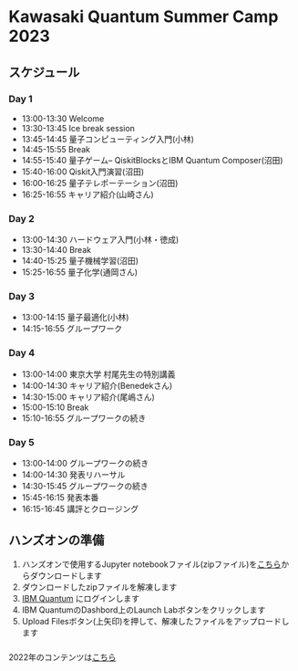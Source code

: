 # Kawasaki Quantum Summer Camp 2023

## スケジュール
### Day 1
- 13:00-13:30 	Welcome
- 13:30-13:45   Ice break session
- 13:45-14:45	量子コンピューティング入門(小林)
- 14:45-15:55	Break
- 14:55-15:40	量子ゲーム– QiskitBlocksとIBM Quantum Composer(沼田)
- 15:40-16:00	Qiskit入門演習(沼田)
- 16:00-16:25	量子テレポーテーション(沼田)
- 16:25-16:55	キャリア紹介(山崎さん)

### Day 2
- 13:00-14:30 	ハードウェア入門(小林・徳成)
- 13:30-14:40	Break
- 14:40-15:25	量子機械学習(沼田)
- 15:25-16:55	量子化学(通岡さん)

### Day 3
- 13:00-14:15 	量子最適化(小林)
- 14:15-16:55	グループワーク

### Day 4
- 13:00-14:00   東京大学 村尾先生の特別講義
- 14:00-14:30	キャリア紹介(Benedekさん)
- 14:30-15:00	キャリア紹介(尾嶋さん)
- 15:00-15:10	Break
- 15:10-16:55	グループワークの続き

### Day 5
- 13:00-14:00   グループワークの続き
- 14:00-14:30	発表リハーサル
- 14:30-15:45	グループワークの続き
- 15:45-16:15	発表本番
- 16:15-16:45	講評とクロージング

## ハンズオンの準備
1. ハンズオンで使用するJupyter notebookファイル(zipファイル)を[こちら](https://github.com/quantum-tokyo/kawasaki-quantum-camp/archive/refs/heads/main.zip)からダウンロードします
2. ダウンロードしたzipファイルを解凍します
3. [IBM Quantum](https://quantum-computing.ibm.com/) にログインします
4. IBM QuantumのDashbord上のLaunch Labボタンをクリックします
5. Upload Filesボタン(上矢印)を押して、解凍したファイルをアップロードします

### 
2022年のコンテンツは[こちら](https://github.com/quantum-tokyo/kawasaki-quantum-camp/tree/main/2022)